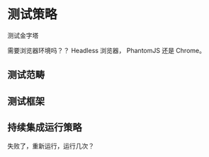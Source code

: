 测试策略
===

测试金字塔



需要浏览器环境吗？？ Headless 浏览器， PhantomJS 还是 Chrome。

测试范畴
---

测试框架
---

持续集成运行策略
---

失败了，重新运行，运行几次？

